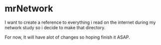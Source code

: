 # mrNetwork

I want to create a reference to everything i read on the internet during my network study so i decide to make that directory.

For now, It will have alot of changes so hoping finish it ASAP.
